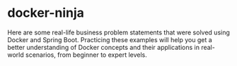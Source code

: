 # docker-ninja
Here are some real-life business problem statements that were solved using Docker and Spring Boot.  Practicing these examples will help you get a better understanding of Docker concepts and their applications in real-world scenarios,  from beginner to expert levels.
